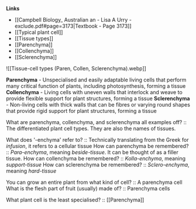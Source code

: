 **Links**
- [[Campbell Biology_ Australian an - Lisa A Urry -exclude.pdf#page=3173|Textbook -  Page 3173]]
- [[Typical plant cell]]
- [[Tissue types]]
- [[Parenchyma]]
- [[Collenchyma]]
- [[Sclerenchyma]]


![[Tissue-cell types (Paren, Collen, Sclerenchyma).webp]]

**Parenchyma** - Unspecialised and easily adaptable living cells that perform many critical function of plants, including photosynthesis, forming a tissue
**Collenchyma** - Living cells with uneven walls that interlock and weave to provide flexible support for plant structures, forming a tissue
**Sclerenchyma** - Non-living cells with thick walls that can be fibres or varying round shapes that provide rigid support for plant structures, forming a tissue

What are parenchyma, collenchyma, and sclerenchyma all examples off? :: The differentiated plant cell types. They are also the names of tissues.

What does '-enchyma' refer to? :: Technically translating from the Greek for *infusion*, it refers to a cellular tissue
How can parenchyma be remembered? :: *Para-enchyma*, meaning *beside-tissue*. It can be thought of as a filler tissue.
How can collenchyma be remembered? :: *Kolla-enchyma*, meaning *support-tissue*
How can sclerenchyma be remembered? :: *Sclero-enchyma*, meaning *hard-tissue*


You can grow an entire plant from what kind of cell? :: A parenchyma cell
What is the flesh part of fruit (usually) made of? :: Parenchyma cells

What plant cell is the least specialised? :: [[Parenchyma]]
